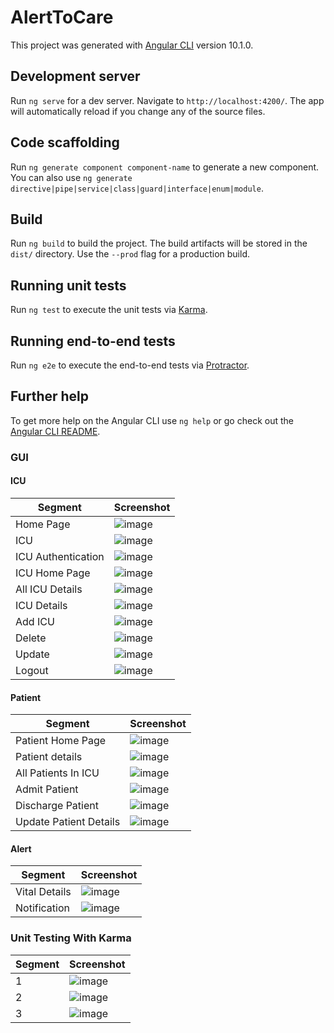 # AlertToCare

This project was generated with [Angular CLI](https://github.com/angular/angular-cli) version 10.1.0.

## Development server

Run `ng serve` for a dev server. Navigate to `http://localhost:4200/`. The app will automatically reload if you change any of the source files.

## Code scaffolding

Run `ng generate component component-name` to generate a new component. You can also use `ng generate directive|pipe|service|class|guard|interface|enum|module`.

## Build

Run `ng build` to build the project. The build artifacts will be stored in the `dist/` directory. Use the `--prod` flag for a production build.

## Running unit tests

Run `ng test` to execute the unit tests via [Karma](https://karma-runner.github.io).

## Running end-to-end tests

Run `ng e2e` to execute the end-to-end tests via [Protractor](http://www.protractortest.org/).

## Further help

To get more help on the Angular CLI use `ng help` or go check out the [Angular CLI README](https://github.com/angular/angular-cli/blob/master/README.md).



### GUI

#### ICU 
| Segment | Screenshot |
| ------ | ------ |
| Home Page |   ![image](/Images/HomePage.PNG)  |
| ICU |   ![image](/Images/configure.png)  |
| ICU Authentication |   ![image](/Images/ICUAutentication.PNG)  |
| ICU Home Page |   ![image](/Images/ICUHomePage.PNG)  |
| All ICU Details |   ![image](/Images/available_icu.png)  |
| ICU Details |   ![image](/Images/ICU_details.png)  |
| Add ICU |   ![image](/Images/RegisterICUMessage.PNG)  |
| Delete |   ![image](/Images/deleteICU.png)  |
| Update |   ![image](/Images/update_ICU.png)  |
| Logout |   ![image](/Images/Logout.png)  |



#### Patient
| Segment | Screenshot |
| ------ | ------ |
| Patient Home Page |   ![image](/Images/PatientHomePage.PNG)  |
| Patient details |   ![image](/Images/get_patient_details.png)  |
| All Patients In ICU |   ![image](/Images/available_patients.png)  |
| Admit Patient |   ![image](/Images/admit_patient.png)  |
| Discharge Patient |   ![image](/Images/discharge_patient.png)  |
| Update Patient Details |   ![image](/Images/update_patient.png)  |



#### Alert
| Segment | Screenshot |
| ------ | ------ |
| Vital Details |   ![image](/Images/SendAlert1.PNG)  |
| Notification |   ![image](/Images/SendAlert2.PNG)  |

### Unit Testing With Karma
| Segment | Screenshot |
| ------ | ------ |
| 1 |   ![image](/Images/Karma1.PNG)  |
| 2 |   ![image](/Images/Karma2.PNG)  |
| 3 |   ![image](/Images/Karma3.PNG)  |
